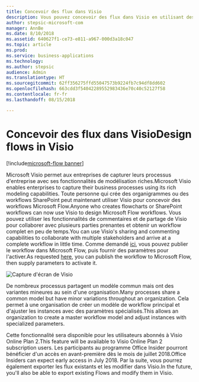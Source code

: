 ```yaml
---
title: Concevoir des flux dans Visio
description: Vous pouvez concevoir des flux dans Visio en utilisant des concepts standard d'organigramme et en exportant vos flux dans Visio pour une meilleure visualisation.
author: stepsic-microsoft-com
manager: AnnBe
ms.date: 8/10/2018
ms.assetid: 640627f1-ce73-e811-a967-000d3a18c047
ms.topic: article
ms.prod: 
ms.service: business-applications
ms.technology: 
ms.author: stepsic
audience: Admin
ms.translationtype: HT
ms.sourcegitcommit: 62ff356275ffd55047573b9224fb7c94df8dd602
ms.openlocfilehash: 663cdd3f54042289552983436e70c40c52127f58
ms.contentlocale: fr-fr
ms.lasthandoff: 08/15/2018

---
```

# <a name="design-flows-in-visio"></a><span data-ttu-id="89cf0-103">Concevoir des flux dans Visio</span><span class="sxs-lookup"><span data-stu-id="89cf0-103">Design flows in Visio</span></span>

[!include[microsoft-flow banner](../includes/microsoft-flow.md)]




<span data-ttu-id="89cf0-104">Microsoft Visio permet aux entreprises de capturer leurs processus d'entreprise avec ses fonctionnalités de modélisation riches.</span><span class="sxs-lookup"><span data-stu-id="89cf0-104">Microsoft Visio enables enterprises to capture their business processes using its rich modeling capabilities.</span></span> <span data-ttu-id="89cf0-105">Toute personne qui crée des organigrammes ou des workflows SharePoint peut maintenant utiliser Visio pour concevoir des workflows Microsoft Flow.</span><span class="sxs-lookup"><span data-stu-id="89cf0-105">Anyone who creates flowcharts or SharePoint workflows can now use Visio to design Microsoft Flow workflows.</span></span> <span data-ttu-id="89cf0-106">Vous pouvez utiliser les fonctionnalités de commentaires et de partage de Visio pour collaborer avec plusieurs parties prenantes et obtenir un workflow complet en peu de temps.</span><span class="sxs-lookup"><span data-stu-id="89cf0-106">You can use Visio's sharing and commenting capabilities to collaborate with multiple stakeholders and arrive at a complete workflow in little time.</span></span> <span data-ttu-id="89cf0-107">Comme demandé [ici](https://powerusers.microsoft.com/t5/Flow-Ideas/Interactively-Build-Microsoft-WORKFlows-visually-in-Visio-Two/idi-p/54269), vous pouvez publier le workflow dans Microsoft Flow, puis fournir des paramètres pour l'activer.</span><span class="sxs-lookup"><span data-stu-id="89cf0-107">As requested [here](https://powerusers.microsoft.com/t5/Flow-Ideas/Interactively-Build-Microsoft-WORKFlows-visually-in-Visio-Two/idi-p/54269), you can publish the workflow to Microsoft Flow, then supply parameters to activate it.</span></span>

![Capture d'écran de Visio](media/visio_01.png)

<span data-ttu-id="89cf0-109">De nombreux processus partagent un modèle commun mais ont des variantes mineures au sein d'une organisation.</span><span class="sxs-lookup"><span data-stu-id="89cf0-109">Many processes share a common model but have minor variations throughout an organization.</span></span> <span data-ttu-id="89cf0-110">Cela permet à une organisation de créer un modèle de workflow principal et d'ajuster les instances avec des paramètres spécialisés.</span><span class="sxs-lookup"><span data-stu-id="89cf0-110">This allows an organization to create a master workflow model and adjust instances with specialized parameters.</span></span>

<span data-ttu-id="89cf0-111">Cette fonctionnalité sera disponible pour les utilisateurs abonnés à Visio Online Plan 2.</span><span class="sxs-lookup"><span data-stu-id="89cf0-111">This feature will be available to Visio Online Plan 2 subscription users.</span></span> <span data-ttu-id="89cf0-112">Les participants au programme Office Insider pourront bénéficier d'un accès en avant-première dès le mois de juillet 2018.</span><span class="sxs-lookup"><span data-stu-id="89cf0-112">Office Insiders can expect early access in July 2018.</span></span> <span data-ttu-id="89cf0-113">Par la suite, vous pourrez également exporter les flux existants et les modifier dans Visio.</span><span class="sxs-lookup"><span data-stu-id="89cf0-113">In the future, you'll also be able to export existing Flows and modify them in Visio.</span></span>



